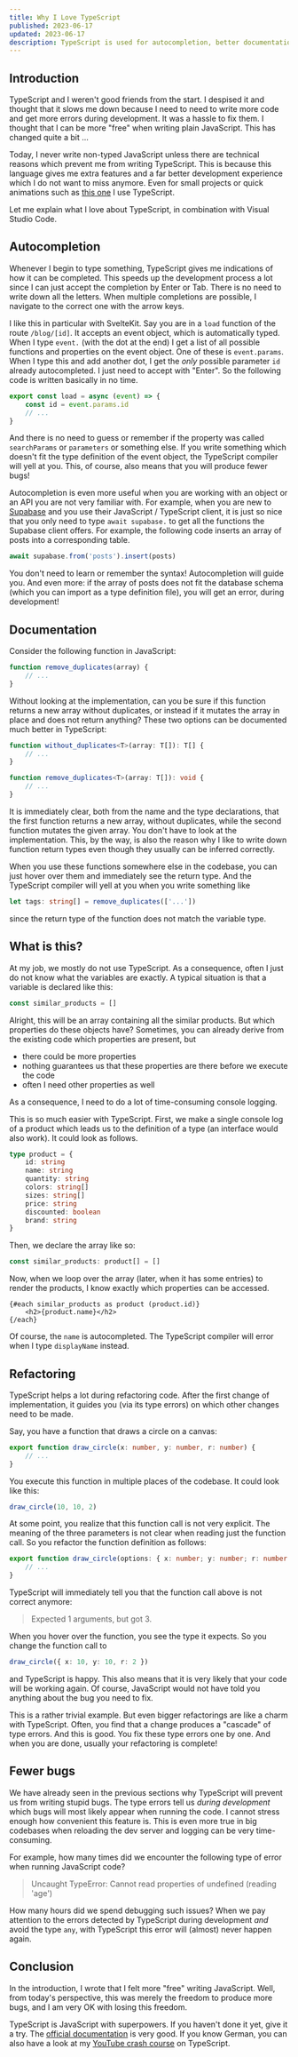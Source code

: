 ```yaml
---
title: Why I Love TypeScript
published: 2023-06-17
updated: 2023-06-17
description: TypeScript is used for autocompletion, better documentation and understanding of code, and to reduce bugs.
---
```


## Introduction

TypeScript and I weren't good friends from the start. I despised it and thought that it slows me down because I need to need to write more code and get more errors during development. It was a hassle to fix them. I thought that I can be more "free" when writing plain JavaScript. This has changed quite a bit ...

Today, I never write non-typed JavaScript unless there are technical reasons which prevent me from writing TypeScript. This is because this language gives me extra features and a far better development experience which I do not want to miss anymore. Even for small projects or quick animations such as [this one](/projects/pixel-animation) I use TypeScript.

Let me explain what I love about TypeScript, in combination with Visual Studio Code.

## Autocompletion

Whenever I begin to type something, TypeScript gives me indications of how it can be completed. This speeds up the development process a lot since I can just accept the completion by Enter or Tab. There is no need to write down all the letters. When multiple completions are possible, I navigate to the correct one with the arrow keys.

I like this in particular with SvelteKit. Say you are in a `load` function of the route `/blog/[id]`. It accepts an event object, which is automatically typed. When I type `event.` (with the dot at the end) I get a list of all possible functions and properties on the event object. One of these is `event.params`. When I type this and add another dot, I get the _only_ possible parameter `id` already autocompleted. I just need to accept with "Enter". So the following code is written basically in no time.

```typescript
export const load = async (event) => {
	const id = event.params.id
	// ...
}
```

And there is no need to guess or remember if the property was called `searchParams` or `parameters` or something else. If you write something which doesn't fit the type definition of the event object, the TypeScript compiler will yell at you. This, of course, also means that you will produce fewer bugs!

Autocompletion is even more useful when you are working with an object or an API you are not very familiar with. For example, when you are new to [Supabase](https://supabase.com) and you use their JavaScript / TypeScript client, it is just so nice that you only need to type `await supabase.` to get all the functions the Supabase client offers. For example, the following code inserts an array of posts into a corresponding table.

```typescript
await supabase.from('posts').insert(posts)
```

You don't need to learn or remember the syntax! Autocompletion will guide you. And even more: if the array of posts does not fit the database schema (which you can import as a type definition file), you will get an error, during development!

## Documentation

Consider the following function in JavaScript:

```javascript
function remove_duplicates(array) {
	// ...
}
```

Without looking at the implementation, can you be sure if this function returns a new array without duplicates, or instead if it mutates the array in place and does not return anything? These two options can be documented much better in TypeScript:

```typescript
function without_duplicates<T>(array: T[]): T[] {
	// ...
}

function remove_duplicates<T>(array: T[]): void {
	// ...
}
```

It is immediately clear, both from the name and the type declarations, that the first function returns a new array, without duplicates, while the second function mutates the given array. You don't have to look at the implementation. This, by the way, is also the reason why I like to write down function return types even though they usually can be inferred correctly.

When you use these functions somewhere else in the codebase, you can just hover over them and immediately see the return type. And the TypeScript compiler will yell at you when you write something like

```typescript
let tags: string[] = remove_duplicates(['...'])
```

since the return type of the function does not match the variable type.

## What is this?

At my job, we mostly do not use TypeScript. As a consequence, often I just do not know what the variables are exactly. A typical situation is that a variable is declared like this:

```javascript
const similar_products = []
```

Alright, this will be an array containing all the similar products. But which properties do these objects have? Sometimes, you can already derive from the existing code which properties are present, but

- there could be more properties
- nothing guarantees us that these properties are there before we execute the code
- often I need other properties as well

As a consequence, I need to do a lot of time-consuming console logging.

This is so much easier with TypeScript. First, we make a single console log of a product which leads us to the definition of a type (an interface would also work). It could look as follows.

```typescript
type product = {
	id: string
	name: string
	quantity: string
	colors: string[]
	sizes: string[]
	price: string
	discounted: boolean
	brand: string
}
```

Then, we declare the array like so:

```typescript
const similar_products: product[] = []
```

Now, when we loop over the array (later, when it has some entries)
to render the products, I know exactly which properties can be accessed.

```svelte
{#each similar_products as product (product.id)}
	<h2>{product.name}</h2>
{/each}
```

Of course, the `name` is autocompleted. The TypeScript compiler will error when I type `displayName` instead.

## Refactoring

TypeScript helps a lot during refactoring code. After the first change of implementation, it guides you (via its type errors) on which other changes need to be made.

Say, you have a function that draws a circle on a canvas:

```typescript
export function draw_circle(x: number, y: number, r: number) {
	// ...
}
```

You execute this function in multiple places of the codebase. It could look like this:

```typescript
draw_circle(10, 10, 2)
```

At some point, you realize that this function call is not very explicit. The meaning of the three parameters is not clear when reading just the function call. So you refactor the function definition as follows:

```typescript
export function draw_circle(options: { x: number; y: number; r: number }) {
	// ...
}
```

TypeScript will immediately tell you that the function call above is not correct anymore:

> Expected 1 arguments, but got 3.

When you hover over the function, you see the type it expects. So you change the function call to

```typescript
draw_circle({ x: 10, y: 10, r: 2 })
```

and TypeScript is happy. This also means that it is very likely that your code will be working again. Of course, JavaScript would not have told you anything about the bug you need to fix.

This is a rather trivial example. But even bigger refactorings are like a charm with TypeScript. Often, you find that a change produces a "cascade" of type errors. And this is good. You fix these type errors one by one. And when you are done, usually your refactoring is complete!

## Fewer bugs

We have already seen in the previous sections why TypeScript will prevent us from writing stupid bugs. The type errors tell us _during development_ which bugs will most likely appear when running the code. I cannot stress enough how convenient this feature is. This is even more true in big codebases when reloading the dev server and logging can be very time-consuming.

For example, how many times did we encounter the following type of error when running JavaScript code?

> Uncaught TypeError: Cannot read properties of undefined (reading 'age')

How many hours did we spend debugging such issues? When we pay attention to the
errors detected by TypeScript during development _and_ avoid the type `any`, with TypeScript this error will (almost) never happen again.

## Conclusion

In the introduction, I wrote that I felt more "free" writing JavaScript. Well, from today's perspective, this was merely the freedom to produce more bugs, and I am very OK with losing this freedom.

TypeScript is JavaScript with superpowers. If you haven't done it yet, give it a try. The [official documentation](https://typescriptlang.org/docs) is very good. If you know German, you can also have a look at my [YouTube crash course](https://www.youtube.com/watch?v=I4w4zO8AVes) on TypeScript.
